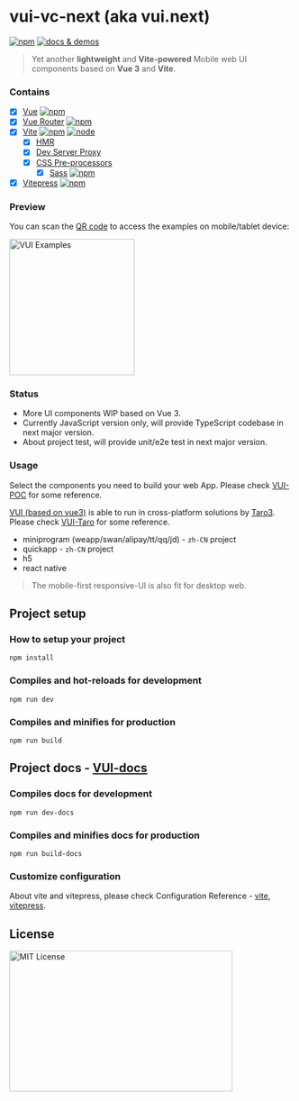 # vui-vc-next (aka vui.next)

[![npm](https://img.shields.io/npm/v/vui-vc-next)](https://www.npmjs.com/package/vui-vc-next) <a href="https://nikoni.top/vui-vc-next/" target="_blank"><img src="https://img.shields.io/static/v1?label=&message=docs%20%26%20demos&color=3366cc" alt="docs & demos" /></a>

> Yet another **lightweight** and **Vite-powered** Mobile web UI components based on **Vue 3** and **Vite**.

### Contains

- [x] [Vue](https://v3.vuejs.org/) [![npm](https://img.shields.io/npm/v/vue/next.svg)](https://www.npmjs.com/package/vue/v/next)
- [x] [Vue Router](https://router.vuejs.org/) [![npm](https://img.shields.io/npm/v/vue-router/next.svg)](https://www.npmjs.com/package/vue-router/v/next)
- [x] [Vite](https://github.com/vitejs/vite) [![npm](https://img.shields.io/npm/v/vite.svg)](https://www.npmjs.com/package/vite) [![node](https://img.shields.io/node/v/vite.svg)](https://nodejs.org/en/about/releases/)
  - [x] [HMR](https://github.com/vitejs/vite#hot-module-replacement)
  - [x] [Dev Server Proxy](https://github.com/vitejs/vite#dev-server-proxy)
  - [x] [CSS Pre-processors](https://github.com/vitejs/vite#css-pre-processors)
    - [x] [Sass](https://sass-lang.com/) [![npm](https://img.shields.io/pub/v/sass.svg)](https://www.npmjs.com/package/sass)
- [x] [Vitepress](https://github.com/vuejs/vitepress) [![npm](https://img.shields.io/npm/v/vitepress)](https://www.npmjs.com/package/vitepress)

### Preview

You can scan the [QR code](https://nikoni.top/images/vui-vc-qrcode.png) to access the examples on mobile/tablet device:

<img src="https://nikoni.top/images/vui-vc-qrcode.png" alt="VUI Examples" width="222" height="242"/>

### Status

- More UI components WIP based on Vue 3.
- Currently JavaScript version only, will provide TypeScript codebase in next major version.
- About project test, will provide unit/e2e test in next major version.

### Usage

Select the components you need to build your web App. Please check [VUI-POC](https://github.com/bluepower/vui-poc) for some reference.

[VUI (based on vue3)](https://github.com/bluepower/vui-vc-next) is able to run in cross-platform solutions by [Taro3](https://github.com/NervJS/taro). Please check [VUI-Taro](https://github.com/bluepower/vui-taro) for some reference.
- miniprogram (weapp/swan/alipay/tt/qq/jd) - `zh-CN` project
- quickapp - `zh-CN` project
- h5
- react native

> The mobile-first responsive-UI is also fit for desktop web.

## Project setup

### How to setup your project
```
npm install
```

### Compiles and hot-reloads for development
```
npm run dev
```

### Compiles and minifies for production
```
npm run build
```

## Project docs - [VUI-docs](https://nikoni.top/vui-vc-next/docs)

### Compiles docs for development
```
npm run dev-docs
```

### Compiles and minifies docs for production
```
npm run build-docs
```

### Customize configuration

About vite and vitepress, please check Configuration Reference - [vite](https://github.com/vitejs/vite), [vitepress](https://vitepress.vuejs.org).

## License

<img src="https://nikoni.top/images/niko-mit.png" alt="MIT License" width="396" height="250"/>
